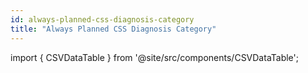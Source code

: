 ```yaml
---
id: always-planned-css-diagnosis-category
title: "Always Planned CSS Diagnosis Category"
---
```



import { CSVDataTable } from '@site/src/components/CSVDataTable';

<CSVDataTable csvUrl="https://raw.githubusercontent.com/tuva-health/readmissions/main/seeds/readmissions__always_planned_ccs_diagnosis_category.csv" />